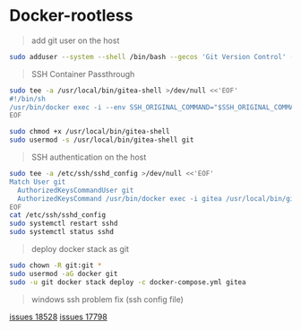 # Docker-rootless

> add git user on the host

```bash
sudo adduser --system --shell /bin/bash --gecos 'Git Version Control' --group --disabled-password --home /home/git git
```

> SSH Container Passthrough

```bash
sudo tee -a /usr/local/bin/gitea-shell >/dev/null <<'EOF'
#!/bin/sh
/usr/bin/docker exec -i --env SSH_ORIGINAL_COMMAND="$SSH_ORIGINAL_COMMAND" gitea sh "$@"
EOF

sudo chmod +x /usr/local/bin/gitea-shell
sudo usermod -s /usr/local/bin/gitea-shell git
```

> SSH authentication on the host

```bash
sudo tee -a /etc/ssh/sshd_config >/dev/null <<'EOF'
Match User git
  AuthorizedKeysCommandUser git
  AuthorizedKeysCommand /usr/bin/docker exec -i gitea /usr/local/bin/gitea keys -c /etc/gitea/app.ini -e git -u %u -t %t -k %k
EOF
cat /etc/ssh/sshd_config
sudo systemctl restart sshd
sudo systemctl status sshd
```

> deploy docker stack as git

```bash
sudo chown -R git:git *
sudo usermod -aG docker git
sudo -u git docker stack deploy -c docker-compose.yml gitea
```

> windows ssh problem fix (ssh config file)

[issues 18528]([https://](https://github.com/go-gitea/gitea/issues/18528))
[issues 17798]([https://](https://github.com/go-gitea/gitea/issues/17798))
